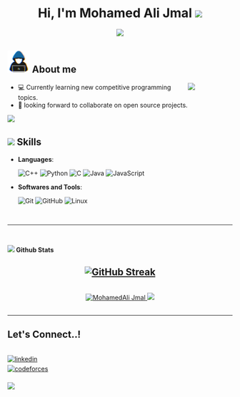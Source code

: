 
<h1 align="center"><b>Hi, I'm Mohamed Ali Jmal <img src="https://media.giphy.com/media/hvRJCLFzcasrR4ia7z/giphy.gif" width="35"></b></h1>

<p align="center">
  <a href="https://github.com/DenverCoder1/readme-typing-svg"><img src="https://readme-typing-svg.herokuapp.com?font=Time+New+Roman&color=cyan&size=25&center=true&vCenter=true&width=600&height=100&lines=Hello+there..;Competitive+Programmer,;Active+Learner,;Love+to+learn+new+stuffs..<3;Programming+is+like+magic+but+real;"></a>
</p>

	
## <picture><img src = "about_me.gif" width = 50px></picture> **About me**

<picture> <img align="right" src="Right_Side.gif" width = 100px></picture>
- :computer:	 Currently learning new competitive programming topics.
- 👯 looking forward to collaborate on open source projects.


<img src="https://user-images.githubusercontent.com/73097560/115834477-dbab4500-a447-11eb-908a-139a6edaec5c.gif"><br>

## <img src="https://media2.giphy.com/media/QssGEmpkyEOhBCb7e1/giphy.gif?cid=ecf05e47a0n3gi1bfqntqmob8g9aid1oyj2wr3ds3mg700bl&rid=giphy.gif" width ="25"><b> Skills</b>

<p align="center">

- **Languages**:
    
    ![C++](https://img.shields.io/badge/C++%20-%2300599C.svg?style=for-the-badge&logo=c%2B%2B&logoColor=white)
    ![Python](https://img.shields.io/badge/Python%20-%2314354C.svg?style=for-the-badge&logo=python&logoColor=white)
    ![C](https://img.shields.io/badge/C%20-%232370ED.svg?style=for-the-badge&logo=c&logoColor=white)
    ![Java](https://img.shields.io/badge/java-%23ED8B00.svg?style=for-the-badge&logo=java&logoColor=white)
    ![JavaScript](https://img.shields.io/badge/javascript-%23323330.svg?style=for-the-badge&logo=javascript&logoColor=%23F7DF1E)






- **Softwares and Tools**:

    ![Git](https://img.shields.io/badge/git-%23F05033.svg?style=for-the-badge&logo=git&logoColor=white)
    ![GitHub](https://img.shields.io/badge/github-%23121011.svg?style=for-the-badge&logo=github&logoColor=white)
    ![Linux](https://img.shields.io/badge/Linux-FCC624?style=for-the-badge&logo=linux&logoColor=black) 


</p>

<br>

-----

<br>


 <img src="https://media.giphy.com/media/iY8CRBdQXODJSCERIr/giphy.gif" width="35"><b> Github Stats </b>

<div align="center">

## [![GitHub Streak](https://github-readme-streak-stats.herokuapp.com/?user=MohamedAliJmal&theme=algolia&date_format=M%20j%5B%2C%20Y%5D)](https://git.io/streak-stats)
<br>
 
<a href="https://github.com/MohamedAliJmal">
  <img src="https://github-readme-stats-gtxf.vercel.app/api/top-langs?username=MohamedAliJmal&show_icons=true&locale=en&layout=compact&line_height=20&title_color=7A7ADB&icon_color=2234AE&text_color=D3D3D3&bg_color=0,000000,130F40" width="350" height="130" alt="MohamedAli Jmal"/>
  <img src="https://github-readme-stats-gtxf.vercel.app/api?username=MohamedAlijmal&include_all_commits=true&count_private=true&show_icons=true&line_height=20&title_color=7A7ADB&icon_color=2234AE&text_color=D3D3D3&bg_color=0,000000,130F40" width="390"/>
</a>
</div>

<br>


-----


## <b> Let's Connect..!</b>
<br>
<div align='left'>

<a href="https://www.linkedin.com/in/mohamedali-jmal-b29a1620b/" target="_blank">
<img src="https://img.shields.io/badge/linkedin:  Mohamed Ali Jmal-%2300acee.svg?color=405DE6&style=for-the-badge&logo=linkedin&logoColor=white" alt=linkedin style="margin-bottom: 5px;"/>
</a>

<br>
<a href="https://codeforces.com/profile/Mohamed_Ali_Jmal" target="_blank">
<img src="https://img.shields.io/badge/codeforces:  Mohamed Ali Jmal-%2300acee.svg?color=ffffff&style=for-the-badge&logo=codeforces&logoColor=black" alt=codeforces style="margin-bottom: 5px;"/>
</a>



	
</div>

<br>
<img src="https://user-images.githubusercontent.com/73097560/115834477-dbab4500-a447-11eb-908a-139a6edaec5c.gif">
<br>

